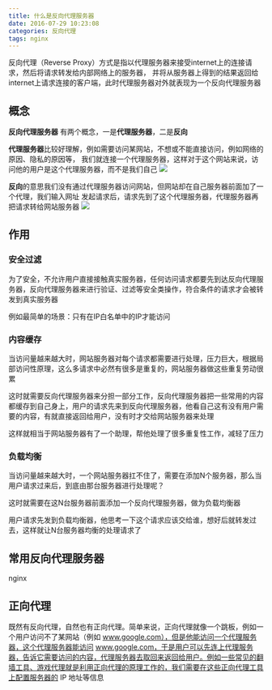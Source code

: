 ```yaml
---
title: 什么是反向代理服务器
date: 2016-07-29 10:23:08
categories: 反向代理
tags: nginx
---
```

反向代理（Reverse Proxy）方式是指以代理服务器来接受internet上的连接请求，然后将请求转发给内部网络上的服务器，
并将从服务器上得到的结果返回给internet上请求连接的客户端，此时代理服务器对外就表现为一个反向代理服务器

<!--more-->
## 概念
**反向代理服务器** 有两个概念，一是**代理服务器**，二是**反向**

**代理服务器**比较好理解，例如需要访问某网站，不想或不能直接访问，例如网络的原因、隐私的原因等，
我们就连接一个代理服务器，这样对于这个网站来说，访问他的用户是这个代理服务器，而不是我们自己
![](http://ww3.sinaimg.cn/mw690/69045600gw1f6as2h302wj20mw056mxa.jpg)

**反向**的意思我们没有通过代理服务器访问网站，但网站却在自己服务器前面加了一个代理，我们输入网址
发起请求后，请求先到了这个代理服务器，代理服务器再把请求转给网站服务器
![](http://ww4.sinaimg.cn/mw690/69045600gw1f6as2gjib5j20mq04wdg0.jpg)

## 作用
### 安全过滤
为了安全，不允许用户直接接触真实服务器，任何访问请求都要先到达反向代理服务器，反向代理服务器来进行验证、过滤等安全类操作，符合条件的请求才会被转发到真实服务器

例如最简单的场景：只有在IP白名单中的IP才能访问

### 内容缓存
当访问量越来越大时，网站服务器对每个请求都需要进行处理，压力巨大，根据局部访问性原理，这么多请求中必然有很多是重复的，网站服务器做这些重复劳动很累

这时就需要反向代理服务器来分担一部分工作，反向代理服务器把一些常用的内容都缓存到自己身上，用户的请求先来到反向代理服务器，他看自己这有没有用户需要的内容，有就直接返回给用户，没有时才交给网站服务器来处理

这样就相当于网站服务器有了一个助理，帮他处理了很多重复性工作，减轻了压力

### 负载均衡
当访问量越来越大时，一个网站服务器扛不住了，需要在添加N个服务器，那么当用户请求过来后，到底由那台服务器进行处理呢？

这时就需要在这N台服务器前面添加一个反向代理服务器，做为负载均衡器

用户请求先发到负载均衡器，他思考一下这个请求应该交给谁，想好后就转发过去，这样就让N台服务器均衡的处理请求了

## 常用反向代理服务器
nginx

## 正向代理
既然有反向代理，自然也有正向代理。简单来说，正向代理就像一个跳板，例如一个用户访问不了某网站（例如 www.google.com），但是他能访问一个代理服务器，这个代理服务器能访问 www.google.com，于是用户可以先连上代理服务器，告诉它需要访问的内容，代理服务器去取回来返回给用户。例如一些常见的翻墙工具、游戏代理就是利用正向代理的原理工作的，我们需要在这些正向代理工具上配置服务器的 IP 地址等信息
